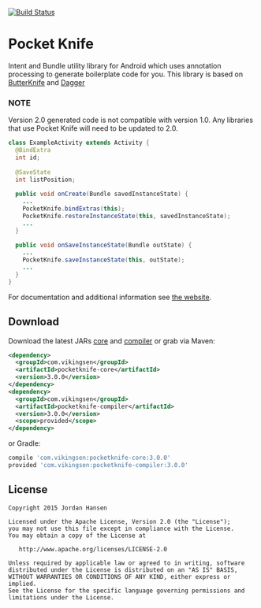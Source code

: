[![Build Status](https://travis-ci.org/hansenji/pocketknife.svg?branch=master)](https://travis-ci.org/hansenji/pocketknife)

Pocket Knife
============

Intent and Bundle utility library for Android which uses annotation processing to generate boilerplate code
for you. This library is based on [ButterKnife][2] and [Dagger][1]

### NOTE
Version 2.0 generated code is not compatible with version 1.0.
Any libraries that use Pocket Knife will need to be updated to 2.0.

```java
class ExampleActivity extends Activity {
  @BindExtra
  int id;
  
  @SaveState
  int listPosition;
  
  public void onCreate(Bundle savedInstanceState) {
    ...
    PocketKnife.bindExtras(this);
    PocketKnife.restoreInstanceState(this, savedInstanceState);
    ...
  }
  
  public void onSaveInstanceState(Bundle outState) {
    ...
    PocketKnife.saveInstanceState(this, outState);
    ...
  }
}
```

For documentation and additional information see [the website][5].

Download
--------

Download the latest JARs [core][3] and [compiler][4] or grab via Maven:
```xml
<dependency>
  <groupId>com.vikingsen</groupId>
  <artifactId>pocketknife-core</artifactId>
  <version>3.0.0</version>
</dependency>
<dependency>
  <groupId>com.vikingsen</groupId>
  <artifactId>pocketknife-compiler</artifactId>
  <version>3.0.0</version>
  <scope>provided</scope>
</dependency>
```
or Gradle:
```groovy
compile 'com.vikingsen:pocketknife-core:3.0.0'
provided 'com.vikingsen:pocketknife-compiler:3.0.0'
```


License
-------

    Copyright 2015 Jordan Hansen

    Licensed under the Apache License, Version 2.0 (the "License");
    you may not use this file except in compliance with the License.
    You may obtain a copy of the License at

       http://www.apache.org/licenses/LICENSE-2.0

    Unless required by applicable law or agreed to in writing, software
    distributed under the License is distributed on an "AS IS" BASIS,
    WITHOUT WARRANTIES OR CONDITIONS OF ANY KIND, either express or implied.
    See the License for the specific language governing permissions and
    limitations under the License.



 [1]: http://square.github.com/dagger/
 [2]: http://jakewharton.github.com/butterknife/
 [3]: http://repository.sonatype.org/service/local/artifact/maven/redirect?r=central-proxy&g=com.vikingsen&a=pocketknife-core&v=LATEST
 [4]: http://repository.sonatype.org/service/local/artifact/maven/redirect?r=central-proxy&g=com.vikingsen&a=pocketknife-core&v=LATEST
 [5]: http://hansenji.github.io/pocketknife
